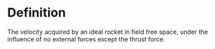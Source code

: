 # Definition

The velocity acquired by an ideal rocket in field free space, under the
influence of no external forces except the thrust force.
